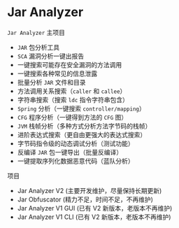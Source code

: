 # Jar Analyzer

`Jar Analyzer` 主项目

- `JAR` 包分析工具
- `SCA` 漏洞分析一键出报告
- 一键搜索可能存在安全漏洞的方法调用
- 一键搜索各种常见的信息泄露
- 批量分析 `JAR` 文件和目录
- 方法调用关系搜索（`caller` 和 `callee`）
- 字符串搜索（搜索 `ldc` 指令字符串包含）
- `Spring` 分析（一键搜索 `controller/mapping`）
- `CFG` 程序分析（一键得到方法的 `CFG` 图）
- `JVM` 栈帧分析（多种方式分析方法字节码的栈帧）
- 进阶表达式搜索（更自由更强大的表达式搜索）
- 字节码指令级的动态调试分析（测试功能）
- 反编译 `JAR` 包一键导出（批量反编译）
- 一键提取序列化数据恶意代码（蓝队分析）

项目

- Jar Analyzer V2 (主要开发维护，尽量保持长期更新)
- Jar Obfuscator (精力不足，时间不足，不再维护)
- Jar Analyzer V1 GUI (已有 V2 新版本，老版本不再维护)
- Jar Analyzer V1 CLI (已有 V2 新版本，老版本不再维护)
